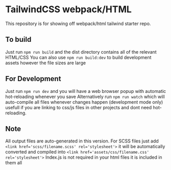 # TailwindCSS webpack/HTML
This repository is for showing off webpack/html tailwind starter repo.

## To build
Just run `npm run build` and the dist directory contains all of the relevant HTML/CSS
You can also use `npm run build:dev` to build development assets however the file sizes are large

## For Development
Just run `npm run dev` and you will have a web browser popup with automatic hot-reloading whenever you save
Alternatively run `npm run watch` which will auto-compile all files whenever changes happen (development mode only) usefull if you are linking to css/js files in other projects and dont need hot-reloading.

## Note
All output files are auto-generated in this version.
For SCSS files just add `<link href='scss/filename.scss' rel='stylesheet'>` it will be automatically converted and compiled into `<link href='assets/css/filename.css' rel='stylesheet'>`
Index.js is not required in your html files it is included in them all